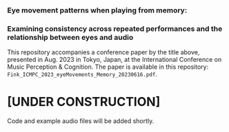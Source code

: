 ### Eye movement patterns when playing from memory:   
### Examining consistency across repeated performances and the relationship between eyes and audio

This repository accompanies a conference paper by the title above, presented in Aug. 2023 in Tokyo, Japan, at the International Conference on Music Perception &amp; Cognition. The paper is available in this repository: `Fink_ICMPC_2023_eyeMovements_Memory_20230616.pdf`.

# [UNDER CONSTRUCTION]
Code and example audio files will be added shortly. 
